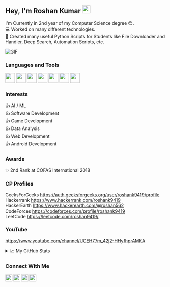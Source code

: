 ## Hey, I'm Roshan Kumar <img src="https://media.giphy.com/media/hvRJCLFzcasrR4ia7z/giphy.gif" width="25px">

I'm Currently in 2nd year of my Computer Science degree 😊.  
💻 Worked on many different technologies.  
📜 Created many useful Python Scripts for Students like File Downloader and Handler, Deep Search, Automation Scripts, etc.  

<img alt="GIF" src="https://github.com/roshan9419/roshan9419/blob/master/hadder.gif?raw=true" />  

### Languages and Tools  

<code><img height="30" src="https://img.icons8.com/color/48/000000/c-plus-plus-logo.png"></code>
<code><img height="30" src="https://img.icons8.com/color/48/000000/python.png"/></code>
<code><img height="30" src="https://img.icons8.com/color/48/000000/c-programming.png"/></code>
<code><img height="30" src="https://img.icons8.com/color/48/000000/java-coffee-cup-logo.png"/></code>
<code><img height="30" src="https://img.icons8.com/color/48/000000/oracle-logo.png"/></code>
<code><img height="30" src="https://img.icons8.com/fluent/48/000000/github.png"/></code>
<code><img height="30" src="https://img.icons8.com/officel/16/000000/selenium-test-automation.png"/></code>  

### Interests
👍 AI / ML  
👍 Software Development  
👍 Game Development  
👍 Data Analysis  
👍 Web Development  
👍 Android Development  

### Awards
✨ 2nd Rank at COFAS International 2018  

### CP Profiles
 GeeksForGeeks  https://auth.geeksforgeeks.org/user/roshank9419/profile  
 Hackerrank     https://www.hackerrank.com/roshank9419  
 HackerEarth    https://www.hackerearth.com/@roshan562  
 CodeForces     https://codeforces.com/profile/roshank9419  
 LeetCode       https://leetcode.com/roshan9419/  
 
### YouTube
 https://www.youtube.com/channel/UCEH77m_42j2-HHyfhprAMKA  

<details>
<summary>📈 My GitHub Stats</summary>

<p align="center"> <img src="https://github-readme-stats.vercel.app/api?username=roshan9419&show_icons=true&theme=gotham" alt="roshan9419" />

</details>

### Connect With Me
<a href="https://twitter.com/roshan9419">
  <img align="left" alt="Roshan Kumar | Twitter" width="22px" src="https://cdn.jsdelivr.net/npm/simple-icons@v3/icons/twitter.svg" />
</a>
<a href="https://www.linkedin.com/in/roshan9419/">
  <img align="left" alt="Roshan's LinkdeIN" width="22px" src="https://cdn.jsdelivr.net/npm/simple-icons@v3/icons/linkedin.svg" />
</a>
<a href="https://t.me/roshank9419">
  <img align="left" alt="Roshan's Telegram" width="22px" src="https://cdn.jsdelivr.net/npm/simple-icons@v3/icons/telegram.svg" />
</a>
<a href="https://www.instagram.com/roshan9419/">
  <img align="left" alt="Roshan's Instagram" width="22px" src="https://cdn.jsdelivr.net/npm/simple-icons@v3/icons/instagram.svg" />
</a>
